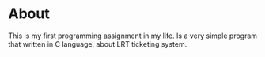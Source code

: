 # About
This is my first programming assignment in my life. Is a very simple program that written in C language, about LRT ticketing system.
